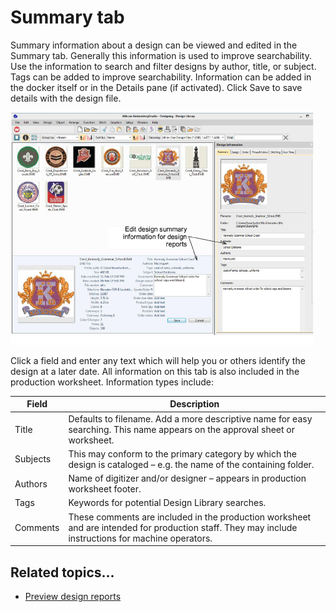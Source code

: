 # Summary tab

Summary information about a design can be viewed and edited in the Summary tab. Generally this information is used to improve searchability. Use the information to search and filter designs by author, title, or subject. Tags can be added to improve searchability. Information can be added in the docker itself or in the Details pane (if activated). Click Save to save details with the design file.

![DesignLibrarySummary.png](assets/DesignLibrarySummary.png)

Click a field and enter any text which will help you or others identify the design at a later date. All information on this tab is also included in the production worksheet. Information types include:

| Field    | Description                                                                                                                                         |
| -------- | --------------------------------------------------------------------------------------------------------------------------------------------------- |
| Title    | Defaults to filename. Add a more descriptive name for easy searching. This name appears on the approval sheet or worksheet.                         |
| Subjects | This may conform to the primary category by which the design is cataloged – e.g. the name of the containing folder.                                 |
| Authors  | Name of digitizer and/or designer – appears in production worksheet footer.                                                                         |
| Tags     | Keywords for potential Design Library searches.                                                                                                     |
| Comments | These comments are included in the production worksheet and are intended for production staff. They may include instructions for machine operators. |

## Related topics...

- [Preview design reports](../../Basics/view/Preview_design_reports)
